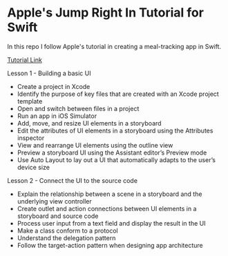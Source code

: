 # Apple's Jump Right In Tutorial for Swift

In this repo I follow Apple's tutorial in creating a meal-tracking app in Swift. 

[Tutorial Link](https://developer.apple.com/library/archive/referencelibrary/GettingStarted/DevelopiOSAppsSwift/index.html#//apple_ref/doc/uid/TP40015214-CH2-SW1)

Lesson 1 - Building a basic UI
* Create a project in Xcode
* Identify the purpose of key files that are created with an Xcode project template
* Open and switch between files in a project
* Run an app in iOS Simulator
* Add, move, and resize UI elements in a storyboard
* Edit the attributes of UI elements in a storyboard using the Attributes inspector
* View and rearrange UI elements using the outline view
* Preview a storyboard UI using the Assistant editor’s Preview mode
* Use Auto Layout to lay out a UI that automatically adapts to the user’s device size

Lesson 2 - Connect the UI to the source code 
* Explain the relationship between a scene in a storyboard and the underlying view controller
* Create outlet and action connections between UI elements in a storyboard and source code
* Process user input from a text field and display the result in the UI
* Make a class conform to a protocol
* Understand the delegation pattern
* Follow the target-action pattern when designing app architecture
